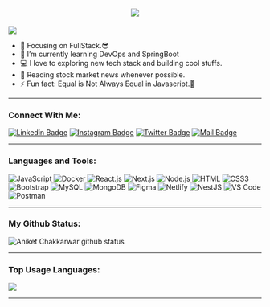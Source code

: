 <h1 align="center">
  <a href="https://git.io/typing-svg">
    <img src="https://readme-typing-svg.herokuapp.com/?lines=Hello,+There!+👋;This+is+Aniket....;Nice+to+meet+you!&center=true&size=30">
  </a>
</h1>

![](https://komarev.com/ghpvc/?username=Aniket-222000&color=brightgreen)

- 🔭 Focusing on FullStack.😎
- 🌱 I’m currently learning DevOps and SpringBoot 
- 💻 I love to exploring new tech stack and building cool stuffs.
- 📰 Reading stock market news whenever possible.
- ⚡ Fun fact: Equal is Not Always Equal in Javascript.🤣

---

### Connect With Me:

[![Linkedin Badge](https://img.shields.io/badge/LinkedIn-0077B5?style=for-the-badge&logo=linkedin&logoColor=white)](https://www.linkedin.com/in/aniket-chakkarwar/) 
[![Instagram Badge](https://img.shields.io/badge/Instagram-E4405F?style=for-the-badge&logo=instagram&logoColor=white)](https://instagram.com/Aniket_Chakkarwar)
[![Twitter Badge](https://img.shields.io/badge/Twitter-1DA1F2?style=for-the-badge&logo=twitter&logoColor=white)](https://twitter.com/aniketchakkarwa)
[![Mail Badge](https://img.shields.io/badge/Gmail-D14836?style=for-the-badge&logo=gmail&logoColor=white)](mailto:chakkarwaraniket2@gmail.com)

---

### Languages and Tools:

![JavaScript](https://img.shields.io/badge/JavaScript-F7DF1E?style=flat-square&logo=javascript&logoColor=black)
![Docker](https://img.shields.io/badge/Docker-0CC1F3?style=flat-square&logo=docker&logoColor=white)
![React.js](https://img.shields.io/badge/React.js-0081CB?style=flat-square&logo=react&logoColor=61DAFB)
![Next.js](https://img.shields.io/badge/Next.js-f7f7f7?style=flastic&logo=Next.js&logoColor=000000)
![Node.js](https://img.shields.io/badge/Node.js-43853D?style=flat-square&logo=node.js&logoColor=white)
![HTML](https://img.shields.io/badge/HTML5-E34F26?style=flat-square&logo=html5&logoColor=white)
![CSS3](https://img.shields.io/badge/CSS3-1572B6?style=flat-square&logo=css3&logoColor=white)
![Bootstrap](https://img.shields.io/badge/Bootstrap-563D7C?style=flat-square&logo=bootstrap&logoColor=white)
![MySQL](https://img.shields.io/badge/MySQL-005C84?style=flat-square&logo=mysql&logoColor=white)
![MongoDB](https://img.shields.io/badge/MongoDB-F7F7F7?style=flat-square&logo=mongodb&logoColor=49A248)
![Figma](https://img.shields.io/badge/Figma-f7f7f7?style=flastic&logo=Figma&logoColor=F24E1E)
![Netlify](https://img.shields.io/badge/Netlify-00C7B7?style=flat-square&logo=netlify&logoColor=white)
![NestJS](https://img.shields.io/badge/Nestjs-000000?style=flat-square&logo=nestjs&logoColor=D9224D)
![VS Code](https://img.shields.io/badge/VisualStudio-2C2B30?style=flastic&logo=VisualStudioCode&logoColor=007ACC)
![Postman](https://img.shields.io/badge/Postman-f7f7f7?style=flastic&logo=Postman&logoColor=FF6C37)


---

### My Github Status:

<img align="center" src="https://github-readme-stats.vercel.app/api?username=Aniket-222000&show_icons=true&include_all_commits=true&theme=nightowl&hide_border=true" alt="Aniket Chakkarwar github status" />

---

### Top Usage Languages:

<img align="center" src="https://github-readme-stats.vercel.app/api/top-langs/?username=Aniket-222000&layout=compact&theme=yeblu&hide_border=true&&langs_count=8" />

---
